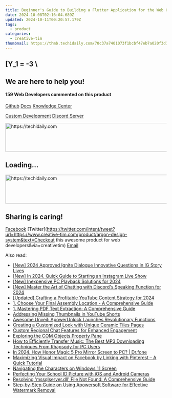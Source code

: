 ```yaml
---
title: Beginner's Guide to Building a Flutter Application for the Web Using Material-UI and Code Samples From CreativeTim
date: 2024-10-08T02:16:04.689Z
updated: 2024-10-11T00:20:57.179Z
tags:
  - product
categories:
  - creative-tim
thumbnail: https://thmb.techidaily.com/70c37a7401073f1bcbf47eb7a020f3d12c21a20e9f862ecf54abef66ad7c8a53.jpg
---
```


## \[Y_1 = -3 \

## We are here to help you!

#### 159 Web Developers commented on this product

[Github](https://github.com/creativetimofficial/argon-design-system) [Docs](https://tools.techidaily.com/creative-tim/products/) [Knowledge Center](https://tools.techidaily.com/creative-tim/products/) 

[Custom Development](https://tools.techidaily.com/creative-tim/products/) [Discord Server](https://discord.com/invite/FhCJCaHdQa) 

<!-- affiliate ads begin -->
<a href="https://unicoeye.pxf.io/c/5597632/2134249/18498" target="_top" id="2134249">
  <img src="//a.impactradius-go.com/display-ad/18498-2134249" border="0" alt="https://techidaily.com" width="728" height="90"/>
</a>
<img height="0" width="0" src="https://unicoeye.pxf.io/i/5597632/2134249/18498" style="position:absolute;visibility:hidden;" border="0" />
<!-- affiliate ads end -->

## Loading...

<!-- affiliate ads begin -->
<a href="https://imp.i357552.net/c/5597632/1013424/11832" target="_top" id="1013424">
  <img src="//a.impactradius-go.com/display-ad/11832-1013424" border="0" alt="https://techidaily.com" width="728" height="90"/>
</a>
<img height="0" width="0" src="https://imp.i357552.net/i/5597632/1013424/11832" style="position:absolute;visibility:hidden;" border="0" />
<!-- affiliate ads end -->

## Sharing is caring!

[Facebook](https://www.facebook.com/sharer/sharer.php?u=https://www.creative-tim.com/product/argon-design-system?src=sdkpreparse) [Twitter](https://twitter.com/intent/tweet?url=https://www.creative-tim.com/product/argon-design-system&text=Checkout this awesome product for web developers&via=creativetim) [Email](https://tools.techidaily.com/creative-tim/products/)

<ins class="adsbygoogle"
     style="display:block"
     data-ad-format="autorelaxed"
     data-ad-client="ca-pub-7571918770474297"
     data-ad-slot="1223367746"></ins>

<ins class="adsbygoogle"
     style="display:block"
     data-ad-client="ca-pub-7571918770474297"
     data-ad-slot="8358498916"
     data-ad-format="auto"
     data-full-width-responsive="true"></ins>

<span class="atpl-alsoreadstyle">Also read:</span>
<div><ul>
<li><a href="https://instagram-clips.techidaily.com/new-2024-approved-ignite-dialogue-innovative-questions-in-ig-story-lives/"><u>[New] 2024 Approved Ignite Dialogue Innovative Questions in IG Story Lives</u></a></li>
<li><a href="https://instagram-video-recordings.techidaily.com/new-in-2024-quick-guide-to-starting-an-instagram-live-show/"><u>[New] In 2024, Quick Guide to Starting an Instagram Live Show</u></a></li>
<li><a href="https://screen-mirroring-recording.techidaily.com/new-inexpensive-pc-playback-solutions-for-2024/"><u>[New] Inexpensive PC Playback Solutions for 2024</u></a></li>
<li><a href="https://discord-videos.techidaily.com/new-master-the-art-of-chatting-with-discords-speaking-function-for-2024/"><u>[New] Master the Art of Chatting with Discord's Speaking Function for 2024</u></a></li>
<li><a href="https://youtube-blog.techidaily.com/ed-crafting-a-profitable-youtube-content-strategy-for-2024/"><u>[Updated] Crafting a Profitable YouTube Content Strategy for 2024</u></a></li>
<li><a href="https://fox-zaraz.techidaily.com/1-choose-your-final-assembly-location-a-comprehensive-guide/"><u>1. Choose Your Final Assembly Location - A Comprehensive Guide</u></a></li>
<li><a href="https://fox-zaraz.techidaily.com/1-mastering-pdf-text-extraction-a-comprehensive-guide/"><u>1. Mastering PDF Text Extraction: A Comprehensive Guide</u></a></li>
<li><a href="https://youtube-videos.techidaily.com/addressing-missing-thumbnails-in-youtube-shorts/"><u>Addressing Missing Thumbnails in YouTube Shorts</u></a></li>
<li><a href="https://fox-zaraz.techidaily.com/awesome-unveil-apowerunlock-launches-revolutionary-functions/"><u>Awesome Unveil: ApowerUnlock Launches Revolutionary Functions</u></a></li>
<li><a href="https://fox-zaraz.techidaily.com/creating-a-customized-look-with-unique-ceramic-tiles-pages/"><u>Creating a Customized Look with Unique Ceramic Tiles Pages</u></a></li>
<li><a href="https://fox-zaraz.techidaily.com/custom-regional-chat-features-for-enhanced-engagement/"><u>Custom Regional Chat Features for Enhanced Engagement</u></a></li>
<li><a href="https://fox-zaraz.techidaily.com/exploring-the-com-objects-property-pane/"><u>Exploring the COM Objects Property Pane</u></a></li>
<li><a href="https://fox-zaraz.techidaily.com/how-to-efficiently-transfer-music-the-best-mp3-downloading-techniques-from-rhapsody-for-pc-users/"><u>How to Efficiently Transfer Music: The Best MP3 Downloading Techniques From Rhapsody for PC Users</u></a></li>
<li><a href="https://screen-mirror.techidaily.com/in-2024-how-honor-magic-5-pro-mirror-screen-to-pc-drfone-by-drfone-android/"><u>In 2024, How Honor Magic 5 Pro Mirror Screen to PC? | Dr.fone</u></a></li>
<li><a href="https://techno-recovery.techidaily.com/maximizing-visual-impact-on-facebook-by-linking-with-pinterest-a-quick-tutorial/"><u>Maximizing Visual Impact on Facebook by Linking with Pinterest – A Quick Tutorial</u></a></li>
<li><a href="https://win11.techidaily.com/navigating-the-characters-on-windows-11-screen/"><u>Navigating the Characters on Windows 11 Screen</u></a></li>
<li><a href="https://fox-zaraz.techidaily.com/perfecting-your-school-id-picture-with-ios-and-android-cameras/"><u>Perfecting Your School ID Picture with iOS and Android Cameras</u></a></li>
<li><a href="https://tech-recovery.techidaily.com/resolving-mssqlserverdll-file-not-found-a-comprehensive-guide/"><u>Resolving 'mssqlserver.dll' File Not Found: A Comprehensive Guide</u></a></li>
<li><a href="https://fox-zaraz.techidaily.com/step-by-step-guide-on-using-apowersoft-software-for-effective-watermark-removal/"><u>Step-by-Step Guide on Using Apowersoft Software for Effective Watermark Removal</u></a></li>
</ul></div>


